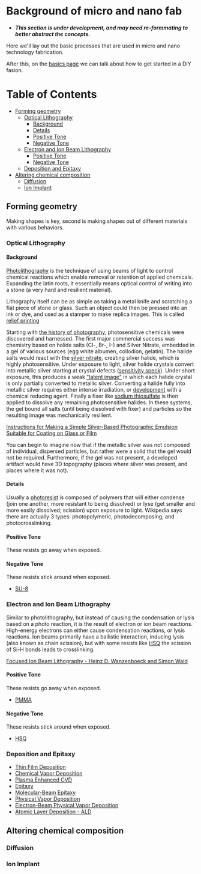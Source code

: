 # Background of micro and nano fab
* ___This section is under development, and may need re-formmating to better abstract the concepts.___

Here we'll lay out the basic processes that are used in micro and nano technology fabrication.

After this, on the [basics page](basics.md) we can talk about how to get started in a DIY fasion.

Table of Contents
=================

  * [Forming geometry](#forming-geometry)
     * [Optical Lithography](#optical-lithography)
        * [Background](#background)
        * [Details](#details)
        * [Positive Tone](#positive-tone)
        * [Negative Tone](#negative-tone)
     * [Electron and Ion Beam Lithography](#electron-and-ion-beam-lithography)
        * [Positive Tone](#positive-tone-1)
        * [Negative Tone](#negative-tone-1)
     * [Deposition and Epitaxy](#deposition-and-epitaxy)
  * [Altering chemical composition](#altering-chemical-composition)
     * [Diffusion](#diffusion)
     * [Ion Implant](#ion-implant)

## Forming geometry
Making shapes is key, second is making shapes out of different materials with various behaviors.

### Optical Lithography
#### Background
[Photolithography](https://en.wikipedia.org/wiki/Photolithography) is the technique of using beams of light to control chemical reactions which enable removal or retention of applied chemicals. Expanding the latin roots, it essentially means optical control of writing into a stone (a very hard and resilient material).

Lithography itself can be as simple as taking a metal knife and scratching a flat piece of stone or glass. Such an object could then be pressed into an ink or dye, and used as a stamper to make replica images. This is called [relief printing](https://en.wikipedia.org/wiki/Relief_printing)

Starting with [the history of photography](https://en.wikipedia.org/wiki/Photography#History), photosensitive chemicals were discovered and harnessed. The first major commercial success was chemistry based on halide salts (Cl-, Br-, I-) and Silver Nitrate, embedded in a gel of various sources (egg white albumen, collodion, gelatin). The halide salts would react with the [silver nitrate](https://en.wikipedia.org/wiki/Silver_nitrate), creating silver halide, which is highly photosensitive. Under exposure to light, silver halide crystals convert into metallic silver starting at crystal defects ([sensitivity speck](https://en.wikipedia.org/wiki/Sensitivity_speck)). Under short exposure, this produces a weak ["latent image"](https://en.wikipedia.org/wiki/Latent_image) in which each halide crystal is only partially converted to metallic silver. Converting a halide fully into metallic silver requires either intense irradiation, or [development](https://en.wikipedia.org/wiki/Photographic_developer) with a chemical reducing agent. Finally a fixer like [sodium thiosulfate](https://en.wikipedia.org/wiki/Sodium_thiosulfate#Photographic_processing) is then applied to dissolve any remaining photosensitive halides. In these systems, the gel bound all salts (until being dissolved with fixer) and particles so the resulting image was mechanically resilient.

[Instructions for Making a Simple Silver-Based Photographic Emulsion Suitable for Coating on Glass or Film](https://unblinkingeye.com/Articles/Emulsion/emulsion.html)

You can begin to imagine now that if the metallic silver was not composed of individual, dispersed particles, but rather were a solid that the gel would not be required. Furthermore, if the gel was not present, a developed artifact would have 3D topography (places where silver was present, and places where it was not).

#### Details
Usually a [photoresist](https://en.wikipedia.org/wiki/Photoresist) is composed of polymers that will either condense (join one another, more resistant to being dissolved) or lyse (get smaller and more easily dissolved; scission) upon exposure to light. Wikipedia says there are actually 3 types: photopolymeric, photodecomposing, and photocrosslinking.

#### Positive Tone
These resists go away when exposed.

#### Negative Tone
These resists stick around when exposed.
* [SU-8](https://en.wikipedia.org/wiki/SU-8_photoresist)

### Electron and Ion Beam Lithography
Similar to photolithography, but instead of causing the condensation or lysis based on a photo reaction, it is the result of electron or ion beam reactions. High-energy electrons can either cause condensation reactions, or lysis reactions. Ion beams primarily have a ballistic interaction, inducing lysis (also known as chain scission), but with some resists like [HSQ](https://en.wikipedia.org/wiki/Hydrogen_silsesquioxane) the scission of Si-H bonds leads to crosslinking.

[Focused Ion Beam Lithography - Heinz D. Wanzenboeck and Simon Waid](cdn.intechweb.org/pdfs/24490.pdf)

#### Positive Tone
These resists go away when exposed.
* [PMMA](https://en.wikipedia.org/wiki/Poly(methyl_methacrylate))

#### Negative Tone
These resists stick around when exposed.
* [HSQ](https://en.wikipedia.org/wiki/Hydrogen_silsesquioxane)

### Deposition and Epitaxy
* [Thin Film Deposition](https://en.wikipedia.org/wiki/Thin_film#Deposition)
* [Chemical Vapor Deposition](https://en.wikipedia.org/wiki/Chemical_vapor_deposition)
* [Plasma Enhanced CVD](https://en.wikipedia.org/wiki/Plasma-enhanced_chemical_vapor_deposition)
* [Epitaxy](https://en.wikipedia.org/wiki/Epitaxy)
* [Molecular-Beam Epitaxy](https://en.wikipedia.org/wiki/Molecular-beam_epitaxy)
* [Physical Vapor Deposition](https://en.wikipedia.org/wiki/Physical_vapor_deposition)
* [Electron-Beam Physical Vapor Deposition](https://en.wikipedia.org/wiki/Electron-beam_physical_vapor_deposition)
* [Atomic Layer Deposition - ALD](https://en.wikipedia.org/wiki/Atomic_layer_deposition)

## Altering chemical composition
### Diffusion
### Ion Implant